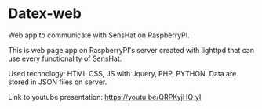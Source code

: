 # Datex-web
Web app to communicate with SensHat on RaspberryPI.

This is web page app on RaspberryPI's server created with lighttpd that can use every functionality of SensHat.

Used technology: HTML CSS, JS with Jquery, PHP, PYTHON.
Data are stored in JSON files on server.

Link to youtube presentation: https://youtu.be/QRPKyjHQ_yI

